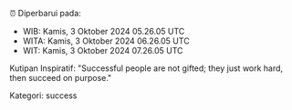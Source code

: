 ⏰ Diperbarui pada:
- WIB: Kamis, 3 Oktober 2024 05.26.05 UTC
- WITA: Kamis, 3 Oktober 2024 06.26.05 UTC
- WIT: Kamis, 3 Oktober 2024 07.26.05 UTC

Kutipan Inspiratif:
"Successful people are not gifted; they just work hard, then succeed on purpose."


Kategori: success

